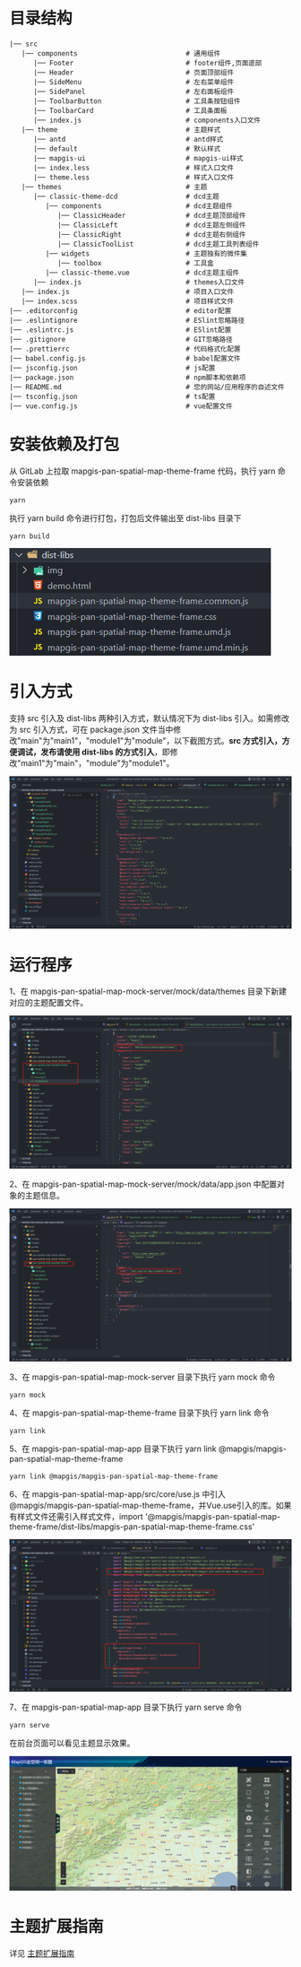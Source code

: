 # 目录结构

```plain
|── src
   |── components                           # 通用组件
      |── Footer                            # footer组件,页面底部
      |── Header                            # 页面顶部组件
      |── SideMenu                          # 左右菜单组件
      |── SidePanel                         # 左右面板组件
      |── ToolbarButton                     # 工具条按钮组件
      |── ToolbarCard                       # 工具条面板
      |── index.js                          # components入口文件
   |── theme                                # 主题样式
      |── antd                              # antd样式
      |── default                           # 默认样式
      |── mapgis-ui                         # mapgis-ui样式
      |── index.less                        # 样式入口文件
      |── theme.less                        # 样式入口文件
   |── themes                               # 主题
      |── classic-theme-dcd                 # dcd主题
         |── components                     # dcd主题组件
            |── ClassicHeader               # dcd主题顶部组件
            |── ClassicLeft                 # dcd主题左侧组件
            |── ClassicRight                # dcd主题右侧组件
            |── ClassicToolList             # dcd主题工具列表组件
         |── widgets                        # 主题独有的微件集
            |── toolbox                     # 工具盒
         |── classic-theme.vue              # dcd主题主组件
      |── index.js                          # themes入口文件
   |── index.js                             # 项目入口文件
   |── index.scss                           # 项目样式文件
|── .editorconfig                           # editor配置
|── .eslintignore                           # ESlint忽略路径
|── .eslintrc.js                            # ESlint配置
|── .gitignore                              # GIT忽略路径
|── .prettierrc                             # 代码格式化配置
|── babel.config.js                         # babel配置文件
|── jsconfig.json                           # js配置
|── package.json                            # npm脚本和依赖项
|── README.md                               # 您的网站/应用程序的自述文件
|── tsconfig.json                           # ts配置
|── vue.config.js                           # vue配置文件
```

# 安装依赖及打包

从 GitLab 上拉取 mapgis-pan-spatial-map-theme-frame 代码，执行 yarn 命令安装依赖

```
yarn
```

执行 yarn build 命令进行打包，打包后文件输出至 dist-libs 目录下

```
yarn build
```

![](./docs/images/theme.png)

# 引入方式

支持 src 引入及 dist-libs 两种引入方式，默认情况下为 dist-libs 引入。如需修改为 src 引入方式，可在 package.json 文件当中修改"main"为"main1"，"module1"为"module"，以下截图方式。**src 方式引入，方便调试，发布请使用 dist-libs 的方式引入**，即修改"main1"为"main"，"module"为"module1"。

![](./docs/images/theme1.png)

# 运行程序

1、在 mapgis-pan-spatial-map-mock-server/mock/data/themes 目录下新建对应的主题配置文件。

![](./docs/images/theme9.png)

2、在 mapgis-pan-spatial-map-mock-server/mock/data/app.json 中配置对象的主题信息。

![](./docs/images/theme10.png)

3、在 mapgis-pan-spatial-map-mock-server 目录下执行 yarn mock 命令

```
yarn mock
```

4、在 mapgis-pan-spatial-map-theme-frame 目录下执行 yarn link 命令

```
yarn link
```

5、在 mapgis-pan-spatial-map-app 目录下执行 yarn link @mapgis/mapgis-pan-spatial-map-theme-frame

```
yarn link @mapgis/mapgis-pan-spatial-map-theme-frame
```

6、在 mapgis-pan-spatial-map-app/src/core/use.js 中引入@mapgis/mapgis-pan-spatial-map-theme-frame，并Vue.use引入的库。如果有样式文件还需引入样式文件，import '@mapgis/mapgis-pan-spatial-map-theme-frame/dist-libs/mapgis-pan-spatial-map-theme-frame.css'

![](./docs/images/theme2.png)

7、在 mapgis-pan-spatial-map-app 目录下执行 yarn serve 命令

```
yarn serve
```

在前台页面可以看见主题显示效果。

![](./docs/images/theme3.png)

# 主题扩展指南

详见 [主题扩展指南](./docs/主题扩展指南.md)

